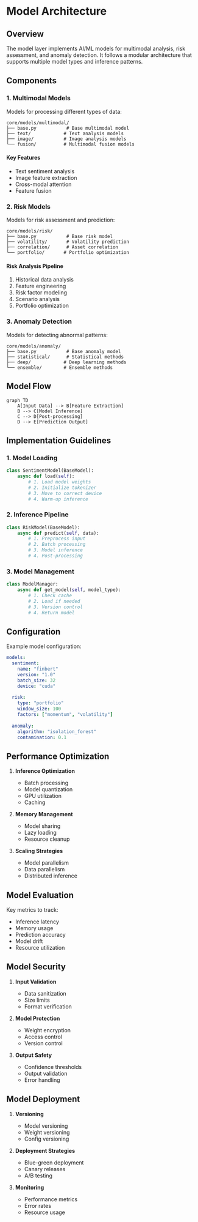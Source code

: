 # Model Architecture

## Overview

The model layer implements AI/ML models for multimodal analysis, risk assessment, and anomaly detection. It follows a modular architecture that supports multiple model types and inference patterns.

## Components

### 1. Multimodal Models

Models for processing different types of data:

```
core/models/multimodal/
├── base.py           # Base multimodal model
├── text/            # Text analysis models
├── image/           # Image analysis models
└── fusion/          # Multimodal fusion models
```

#### Key Features
- Text sentiment analysis
- Image feature extraction
- Cross-modal attention
- Feature fusion

### 2. Risk Models

Models for risk assessment and prediction:

```
core/models/risk/
├── base.py           # Base risk model
├── volatility/       # Volatility prediction
├── correlation/      # Asset correlation
└── portfolio/       # Portfolio optimization
```

#### Risk Analysis Pipeline
1. Historical data analysis
2. Feature engineering
3. Risk factor modeling
4. Scenario analysis
5. Portfolio optimization

### 3. Anomaly Detection

Models for detecting abnormal patterns:

```
core/models/anomaly/
├── base.py           # Base anomaly model
├── statistical/      # Statistical methods
├── deep/            # Deep learning methods
└── ensemble/        # Ensemble methods
```

## Model Flow

```mermaid
graph TD
    A[Input Data] --> B[Feature Extraction]
    B --> C[Model Inference]
    C --> D[Post-processing]
    D --> E[Prediction Output]
```

## Implementation Guidelines

### 1. Model Loading
```python
class SentimentModel(BaseModel):
    async def load(self):
        # 1. Load model weights
        # 2. Initialize tokenizer
        # 3. Move to correct device
        # 4. Warm-up inference
```

### 2. Inference Pipeline
```python
class RiskModel(BaseModel):
    async def predict(self, data):
        # 1. Preprocess input
        # 2. Batch processing
        # 3. Model inference
        # 4. Post-processing
```

### 3. Model Management
```python
class ModelManager:
    async def get_model(self, model_type):
        # 1. Check cache
        # 2. Load if needed
        # 3. Version control
        # 4. Return model
```

## Configuration

Example model configuration:
```yaml
models:
  sentiment:
    name: "finbert"
    version: "1.0"
    batch_size: 32
    device: "cuda"
    
  risk:
    type: "portfolio"
    window_size: 100
    factors: ["momentum", "volatility"]
    
  anomaly:
    algorithm: "isolation_forest"
    contamination: 0.1
```

## Performance Optimization

1. **Inference Optimization**
   - Batch processing
   - Model quantization
   - GPU utilization
   - Caching

2. **Memory Management**
   - Model sharing
   - Lazy loading
   - Resource cleanup

3. **Scaling Strategies**
   - Model parallelism
   - Data parallelism
   - Distributed inference

## Model Evaluation

Key metrics to track:
- Inference latency
- Memory usage
- Prediction accuracy
- Model drift
- Resource utilization

## Model Security

1. **Input Validation**
   - Data sanitization
   - Size limits
   - Format verification

2. **Model Protection**
   - Weight encryption
   - Access control
   - Version control

3. **Output Safety**
   - Confidence thresholds
   - Output validation
   - Error handling

## Model Deployment

1. **Versioning**
   - Model versioning
   - Weight versioning
   - Config versioning

2. **Deployment Strategies**
   - Blue-green deployment
   - Canary releases
   - A/B testing

3. **Monitoring**
   - Performance metrics
   - Error rates
   - Resource usage 